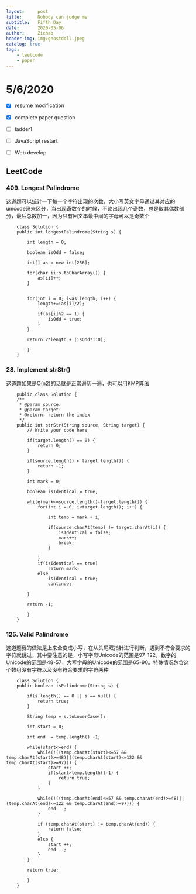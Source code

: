 ```yaml
---
layout:     post
title:      Nobody can judge me
subtitle:   Fifth Day
date:       2020-05-06
author:     Zichao
header-img: img/ghostdoll.jpeg
catalog: true
tags:
    - leetcode
    - paper
---
```


# 5/6/2020

- [x]  resume modification

- [x]  complete paper question

- [ ]  ladder1

- [ ]  JavaScript restart

- [ ]  Web develop

## LeetCode

### 409. Longest Palindrome

这道题可以统计一下每一个字符出现的次数，大小写英文字母通过其对应的unicode码来区分，当出现奇数个的时候，不论出现几个奇数，总是取其偶数部分，最后总数加一，因为只有回文串最中间的字母可以是奇数个

```
    class Solution {
    public int longestPalindrome(String s) {
        
        int length = 0;
        
        boolean isOdd = false;
        
        int[] as = new int[256];
        
        for(char ii:s.toCharArray()) {
            as[ii]++;
        }
        
        
        for(int i = 0; i<as.length; i++) {
            length+=(as[i]/2);
            
            if(as[i]%2 == 1) {
                isOdd = true;
            }
        }
        
        return 2*length + (isOdd?1:0);
        
        }
    }
```

### 28. Implement strStr()
这道题如果是O(n2)的话就是正常遍历一遍，也可以用KMP算法


```
    public class Solution {
    /**
     * @param source: 
     * @param target: 
     * @return: return the index
     */
    public int strStr(String source, String target) {
        // Write your code here
        
        if(target.length() == 0) {
            return 0;
        }
        
        if(source.length() < target.length()) {
            return -1;
        }
        
        int mark = 0;
        
        boolean isIdentical = true;
        
        while(mark<=source.length()-target.length()) {
            for(int i = 0; i<target.length(); i++) {
                
                int temp = mark + i;
                
                if(source.charAt(temp) != target.charAt(i)) {
                    isIdentical = false;
                    mark++;
                    break;
                }
                
            }
            if(isIdentical == true)
                return mark;
            else 
                isIdentical = true;
                continue;
            
        }
        
        return -1;
        
        }
    }
```

### 125. Valid Palindrome
这道题我的做法是上来全变成小写，在从头尾双指针进行判断，遇到不符合要求的字符就跳过，其中要注意的是，小写字母Unicode的范围是97-122，数字的Unicode的范围是48-57，大写字母的Unicode的范围是65-90。特殊情况包含这个数组没有字符以及没有符合要求的字符两种


```
    class Solution {
    public boolean isPalindrome(String s) {
        
        if(s.length() == 0 || s == null) {
            return true;
        }
        
        String temp = s.toLowerCase();
        
        int start = 0;
        
        int end  = temp.length() -1;
        
        while(start<=end) {
            while(!((temp.charAt(start)<=57 && temp.charAt(start)>=48)||(temp.charAt(start)<=122 && temp.charAt(start)>=97))) {
                start ++;
                if(start>temp.length()-1) {
                    return true;
                }
            }
            
            while(!((temp.charAt(end)<=57 && temp.charAt(end)>=48)||(temp.charAt(end)<=122 && temp.charAt(end)>=97))) {
                end --;
            }
            
            if (temp.charAt(start) != temp.charAt(end)) {
                return false;
            }
            else {
                start ++;
                end --;
            }
        }
        
        return true;
        
        }
    }
```